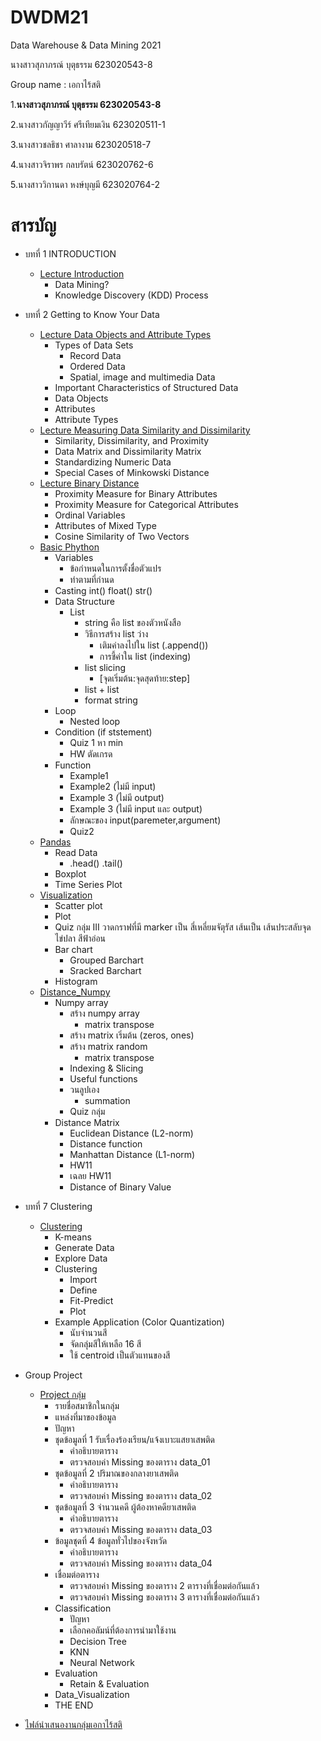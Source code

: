 # DWDM21
Data Warehouse &amp; Data Mining 2021

นางสาวสุภาภรณ์ บุตุธรรม 623020543-8

Group name : เอกาไร้สติ

1.**นางสาวสุภาภรณ์ บุตุธรรม 623020543-8**

2.นางสาวกัญญาวีร์ ศรีเทียมเงิน  623020511-1

3.นางสาวชลธิชา ศาลางาม 623020518-7

4.นางสาวจิราพร กลบรัตน์ 623020762-6

5.นางสาววิกานดา หงษ์บุญมี 623020764-2

# สารบัญ
* บทที่ 1 INTRODUCTION
  * [Lecture Introduction](https://github.com/Supaporn-Bututham/DWDM21/blob/main/Chapter1_DWDM21.pdf)
    * Data Mining?
    * Knowledge Discovery (KDD) Process
    
* บทที่ 2 Getting to Know Your Data
  * [Lecture Data Objects and Attribute Types](https://github.com/Supaporn-Bututham/DWDM21/blob/main/Chapter2_2.1.pdf)
    * Types of Data Sets
       * Record Data
       * Ordered Data
       * Spatial, image and multimedia Data
    * Important Characteristics of Structured Data
    * Data Objects
    * Attributes
    * Attribute Types
  * [Lecture Measuring Data Similarity and Dissimilarity](https://github.com/Supaporn-Bututham/DWDM21/blob/main/lecture_Chap2%20%E0%B9%80%E0%B8%9E%E0%B8%B4%E0%B9%88%E0%B8%A1%E0%B9%80%E0%B8%95%E0%B8%B4%E0%B8%A1.pdf)
    * Similarity, Dissimilarity, and Proximity
    * Data Matrix and Dissimilarity Matrix
    * Standardizing Numeric Data
    * Special Cases of Minkowski Distance
  * [Lecture Binary Distance](https://github.com/Supaporn-Bututham/DWDM21/blob/main/Chapter2_Binary%20Distance.pdf)
    * Proximity Measure for Binary Attributes
    * Proximity Measure for Categorical Attributes
    * Ordinal Variables
    * Attributes of Mixed Type
    * Cosine Similarity of Two Vectors
  * [Basic Phython](https://github.com/Supaporn-Bututham/DWDM21/blob/main/Data101(Chapter2).ipynb)
    * Variables
      * ข้อกำหนดในการตั้งชื่อตัวแปร
      * ทำตามที่กำนด
    * Casting int() float() str()
    * Data Structure
       * List
         * string คือ list ของตัวหนังสือ
         * วิธีการสร้าง list ว่าง
           * เติมค่าลงไปใน list (.append())
           * การชี้ค่าใน list (indexing)
         * list slicing
           * [จุดเริ่มต้น:จุดสุดท้าย:step]
         * list + list
         * format string
    * Loop
       * Nested loop
    * Condition (if ststement)
       * Quiz 1 หา min
       * HW ตัดเกรด
    * Function
       * Example1
       * Example2 (ไม่มี input)
       * Example 3 (ไม่มี output)
       * Example 3 (ไม่มี input และ output)
       * ลักษณะของ input(paremeter,argument)
       * Quiz2
  * [Pandas](https://github.com/Supaporn-Bututham/DWDM21/blob/main/Data102(Chapter2).ipynb)
    * Read Data
        * .head() .tail()
    * Boxplot
    * Time Series Plot
  * [Visualization](https://github.com/Supaporn-Bututham/DWDM21/blob/main/Data_Visualization.ipynb)
    * Scatter plot
    * Plot
    * Quiz กลุ่ม III วาดกราฟที่มี marker เป็น สี่เหลี่ยมจัตุรัส เส้นเป็น เส้นประสลับจุดไข่ปลา สีฟ้าอ่อน
    * Bar chart
       * Grouped Barchart
       * Sracked Barchart
    * Histogram
  * [Distance_Numpy](https://github.com/Supaporn-Bututham/DWDM21/blob/main/Distance_Numpy_.ipynb)
    * Numpy array
       * สร้าง numpy array
           * matrix transpose
       * สร้าง matrix เริ่มต้น (zeros, ones)
       * สร้าง matrix random
           * matrix transpose
       * Indexing & Slicing
       * Useful functions
       * วนลูปเอง
           * summation
       * Quiz กลุ่ม
    * Distance Matrix
       * Euclidean Distance (L2-norm)
       * Distance function
       * Manhattan Distance (L1-norm)
       * HW11
       * เฉลย HW11
       * Distance of Binary Value




* บทที่ 7 Clustering
  * [Clustering](https://github.com/Supaporn-Bututham/DWDM21/blob/main/Chap8_Clustering.ipynb)
    * K-means
     * Generate Data
     * Explore Data
     * Clustering
        * Import
        * Define
        * Fit-Predict
        * Plot
    * Example Application (Color Quantization)
      * นับจำนวนสี
      * จัดกลุ่มสีให้เหลือ 16 สี
      * ใช้ centroid เป็นตัวแทนของสี
* Group Project
  * [Project กลุ่ม](https://github.com/Supaporn-Bututham/DWDM21/blob/main/Project_DWDM.ipynb)
      * รายชื่อสมาชิกในกลุ่ม
      * แหล่งที่มาของข้อมูล
      * ปัญหา
      * ชุดข้อมูลที่ 1 รับเรื่องร้องเรียน/แจ้งเบาะแสยาเสพติด
        * คำอธิบายตาราง
        * ตรวจสอบค่า Missing ของตาราง data_01
      * ชุดข้อมูลที่ 2 ปริมาณของกลางยาเสพติด
        * คำอธิบายตาราง
        * ตรวจสอบค่า Missing ของตาราง data_02
      * ชุดข้อมูลที่ 3 จำนวนคดี ผู้ต้องหาคดียาเสพติด
        * คำอธิบายตาราง
        * ตรวจสอบค่า Missing ของตาราง data_03
      * ข้อมูลชุดที่ 4 ข้อมูลทั่วไปของจังหวัด
        * คำอธิบายตาราง
        * ตรวจสอบค่า Missing ของตาราง data_04
      * เชื่อมต่อตาราง
        * ตรวจสอบค่า Missing ของตาราง 2 ตารางที่เชื่อมต่อกันแล้ว
        * ตรวจสอบค่า Missing ของตาราง 3 ตารางที่เชื่อมต่อกันแล้ว
      * Classification
        * ปัญหา
        * เลือกคอลัมน์ที่ต้องการนำมาใช้งาน
        * Decision Tree
        * KNN
        * Neural Network
      * Evaluation
        * Retain & Evaluation
      * Data_Visualization
      * THE END
* [ไฟล์นำเสนองานกลุ่มเอกาไร้สติ](https://github.com/Supaporn-Bututham/DWDM21/blob/main/Group-Project.pdf)
